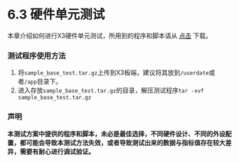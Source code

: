 # 6.3 硬件单元测试
本章介绍如何进行X3硬件单元测试，所用到的程序和脚本请从 [点击](http://archive.sunrisepi.tech/downloads/unittest/sample_base_test.tar.gz) 下载。
### 测试程序使用方法
1. 将`sample_base_test.tar.gz`上传到X3板端，建议将其放到`/userdate`或者`/app`目录下。
2. 进入存放`sample_base_test.tar.gz`的目录，解压测试程序`tar -xvf sample_base_test.tar.gz`
### 声明
**本测试方案中提供的程序和脚本，未必是最佳选择，不同硬件设计、不同的外设配置，都可能会导致本测试方法失效，或者导致测试出来的数据与指标值存在较大差异，需要有耐心进行调试验证。**